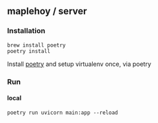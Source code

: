 ## maplehoy / server

### Installation

```shell
brew install poetry
poetry install
```
Install [poetry](https://github.com/python-poetry/poetry) and setup virtualenv once, via poetry

### Run

#### local
```shell
poetry run uvicorn main:app --reload
```

